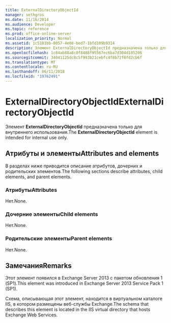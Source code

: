 ```yaml
---
title: ExternalDirectoryObjectId
manager: sethgros
ms.date: 11/16/2014
ms.audience: Developer
ms.topic: reference
ms.prod: office-online-server
localization_priority: Normal
ms.assetid: 1c5181bb-0057-4e08-bed7-1bfd109b9314
description: Элемент ExternalDirectoryObjectId предназначена только для внутреннего использования.
ms.openlocfilehash: 1c84ab88a8c0f8488f95567ec6ba7d304d105206
ms.sourcegitcommit: 34041125dc8c5f993b21cebfc4f8b72f0fd2cb6f
ms.translationtype: MT
ms.contentlocale: ru-RU
ms.lasthandoff: 06/11/2018
ms.locfileid: "19762491"
---
```

# <a name="externaldirectoryobjectid"></a><span data-ttu-id="08c19-103">ExternalDirectoryObjectId</span><span class="sxs-lookup"><span data-stu-id="08c19-103">ExternalDirectoryObjectId</span></span>

<span data-ttu-id="08c19-104">Элемент **ExternalDirectoryObjectId** предназначена только для внутреннего использования.</span><span class="sxs-lookup"><span data-stu-id="08c19-104">The **ExternalDirectoryObjectId** element is intended for internal use only.</span></span> 

## <a name="attributes-and-elements"></a><span data-ttu-id="08c19-105">Атрибуты и элементы</span><span class="sxs-lookup"><span data-stu-id="08c19-105">Attributes and elements</span></span>

<span data-ttu-id="08c19-106">В разделах ниже приводится описание атрибутов, дочерних и родительских элементов.</span><span class="sxs-lookup"><span data-stu-id="08c19-106">The following sections describe attributes, child elements, and parent elements.</span></span>
  
### <a name="attributes"></a><span data-ttu-id="08c19-107">Атрибуты</span><span class="sxs-lookup"><span data-stu-id="08c19-107">Attributes</span></span>

<span data-ttu-id="08c19-108">Нет.</span><span class="sxs-lookup"><span data-stu-id="08c19-108">None.</span></span>
  
### <a name="child-elements"></a><span data-ttu-id="08c19-109">Дочерние элементы</span><span class="sxs-lookup"><span data-stu-id="08c19-109">Child elements</span></span>

<span data-ttu-id="08c19-110">Нет.</span><span class="sxs-lookup"><span data-stu-id="08c19-110">None.</span></span>
  
### <a name="parent-elements"></a><span data-ttu-id="08c19-111">Родительские элементы</span><span class="sxs-lookup"><span data-stu-id="08c19-111">Parent elements</span></span>

<span data-ttu-id="08c19-112">Нет.</span><span class="sxs-lookup"><span data-stu-id="08c19-112">None.</span></span>
  
## <a name="remarks"></a><span data-ttu-id="08c19-113">Замечания</span><span class="sxs-lookup"><span data-stu-id="08c19-113">Remarks</span></span>

<span data-ttu-id="08c19-114">Этот элемент появился в Exchange Server 2013 с пакетом обновления 1 (SP1).</span><span class="sxs-lookup"><span data-stu-id="08c19-114">This element was introduced in Exchange Server 2013 Service Pack 1 (SP1).</span></span>
  
<span data-ttu-id="08c19-115">Схема, описывающая этот элемент, находится в виртуальном каталоге IIS, в котором размещены веб-службы Exchange.</span><span class="sxs-lookup"><span data-stu-id="08c19-115">The schema that describes this element is located in the IIS virtual directory that hosts Exchange Web Services.</span></span>
  

